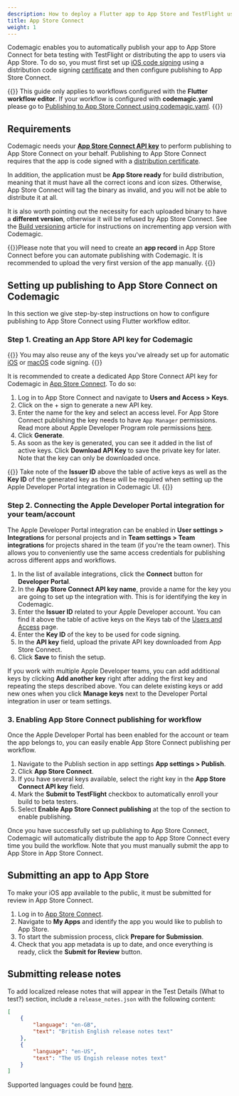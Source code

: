 ```yaml
---
description: How to deploy a Flutter app to App Store and TestFlight using the Flutter workflow editor
title: App Store Connect
weight: 1
---
```


Codemagic enables you to automatically publish your app to App Store Connect for beta testing with TestFlight or distributing the app to users via App Store. To do so, you must first set up [iOS code signing](../code-signing/ios-code-signing/) using a distribution code signing [certificate](https://developer.apple.com/support/certificates/) and then configure publishing to App Store Connect.

{{<notebox>}}
This guide only applies to workflows configured with the **Flutter workflow editor**. If your workflow is configured with **codemagic.yaml** please go to [Publishing to App Store Connect using codemagic.yaml](../publishing-yaml/distribution/#app-store-connect).
{{</notebox>}}

## Requirements

Codemagic needs your **[App Store Connect API key](https://developer.apple.com/documentation/appstoreconnectapi/creating_api_keys_for_app_store_connect_api)** to perform publishing to App Store Connect on your behalf. Publishing to App Store Connect requires that the app is code signed with a [distribution certificate](https://developer.apple.com/support/certificates/).

In addition, the application must be **App Store ready** for build distribution, meaning that it must have all the correct icons and icon sizes. Otherwise, App Store Connect will tag the binary as invalid, and you will not be able to distribute it at all.

It is also worth pointing out the necessity for each uploaded binary to have a **different version**, otherwise it will be refused by App Store Connect. See the [Build versioning](../building/build-versioning/) article for instructions on incrementing app version with Codemagic.

{{<notebox>}}Please note that you will need to create an **app record** in App Store Connect before you can automate publishing with Codemagic. It is recommended to upload the very first version of the app manually. {{</notebox>}}

## Setting up publishing to App Store Connect on Codemagic

In this section we give step-by-step instructions on how to configure publishing to App Store Connect using Flutter workflow editor.

### Step 1. Creating an App Store API key for Codemagic
    
{{<notebox>}}
You may also reuse any of the keys you've already set up for automatic [iOS](../code-signing/ios-code-signing/#automatic-code-signing) or [macOS](../code-signing/macos-code-signing/#automatic-code-signing) code signing.
{{</notebox>}}

It is recommended to create a dedicated App Store Connect API key for Codemagic in [App Store Connect](https://appstoreconnect.apple.com/access/api). To do so:

1. Log in to App Store Connect and navigate to **Users and Access > Keys**.
2. Click on the + sign to generate a new API key.
3. Enter the name for the key and select an access level. For App Store Connect publishing the key needs to have `App Manager` permissions. Read more about Apple Developer Program role permissions [here](https://help.apple.com/app-store-connect/#/deve5f9a89d7).
4. Click **Generate**.
5. As soon as the key is generated, you can see it added in the list of active keys. Click **Download API Key** to save the private key for later. Note that the key can only be downloaded once.

{{<notebox >}} 
Take note of the **Issuer ID** above the table of active keys as well as the **Key ID** of the generated key as these will be required when setting up the Apple Developer Portal integration in Codemagic UI.
{{</notebox>}}

### Step 2. Connecting the Apple Developer Portal integration for your team/account

The Apple Developer Portal integration can be enabled in **User settings > Integrations** for personal projects and in **Team settings > Team integrations** for projects shared in the team (if you're the team owner). This allows you to conveniently use the same access credentials for publishing across different apps and workflows.

1. In the list of available integrations, click the **Connect** button for **Developer Portal**.
2. In the **App Store Connect API key name**, provide a name for the key you are going to set up the integration with. This is for identifying the key in Codemagic.
3. Enter the **Issuer ID** related to your Apple Developer account. You can find it above the table of active keys on the Keys tab of the [Users and Access](https://appstoreconnect.apple.com/access/api) page.
4. Enter the **Key ID** of the key to be used for code signing.
5. In the **API key** field, upload the private API key downloaded from App Store Connect.
6. Click **Save** to finish the setup.

If you work with multiple Apple Developer teams, you can add additional keys by clicking **Add another key** right after adding the first key and repeating the steps described above. You can delete existing keys or add new ones when you click **Manage keys** next to the Developer Portal integration in user or team settings.

### 3. Enabling App Store Connect publishing for workflow

Once the Apple Developer Portal has been enabled for the account or team the app belongs to, you can easily enable App Store Connect publishing per workflow.

1. Navigate to the Publish section in app settings **App settings > Publish**.
2. Click **App Store Connect**.
3. If you have several keys available, select the right key in the **App Store Connect API key** field.
4. Mark the **Submit to TestFlight** checkbox to automatically enroll your build to beta testers.  
5. Select **Enable App Store Connect publishing** at the top of the section to enable publishing.

Once you have successfully set up publishing to App Store Connect, Codemagic will automatically distribute the app to App Store Connect every time you build the workflow. Note that you must manually submit the app to App Store in App Store Connect.

## Submitting an app to App Store

To make your iOS app available to the public, it must be submitted for review in App Store Connect.

1. Log in to [App Store Connect](https://appstoreconnect.apple.com/).
2. Navigate to **My Apps** and identify the app you would like to publish to App Store.
3. To start the submission process, click **Prepare for Submission**.
4. Check that you app metadata is up to date, and once everything is ready, click the **Submit for Review** button.

## Submitting release notes

To add localized release notes that will appear in the Test Details (What to test?) section, include a `release_notes.json` with the following content:

```json
[
    {
        "language": "en-GB",
        "text": "British English release notes text"
    },
    {
        "language": "en-US",
        "text": "The US Engish release notes text"
    }
]
```

Supported languages could be found [here](https://developer.apple.com/documentation/appstoreconnectapi/betabuildlocalizationcreaterequest/data/attributes).
